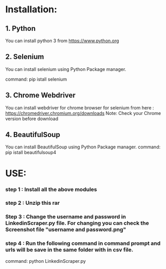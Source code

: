 # Installation:

## 1. Python
 You can install python 3 from https://www.python.org

## 2. Selenium

You can install selenium using Python Package manager.

command: pip istall selenium


## 3. Chrome Webdriver

You can install webdriver for chrome browser for selenium from here : https://chromedriver.chromium.org/downloads
Note: Check your Chrome version before download


## 4. BeautifulSoup

You can install BeautifulSoup using Python Package manager.
command: pip istall beautifulsoup4


# USE:

### step 1 : Install all the above modules

### step 2 : Unzip this rar

### Step 3 : Change the username and password in LinkedinScraper.py file. For changing you can check the Screenshot file "username and password.png"

### step 4 : Run the following command in command prompt and urls will be save in the same folder with in csv file. 
command: python LinkedinScraper.py
